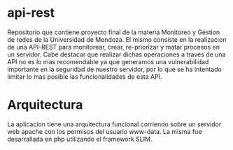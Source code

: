 # api-rest
Repositorio que contiene proyecto final de la materia Monitoreo y Gestion de redes de la Universidad de Mendoza.
El mismo consiste en la realizacion de una API-REST para monitorear, crear, re-priorizar y matar procesos en un servidor. Cabe destacar que realizar dichas operaciones a traves de una API no es lo mas recomendable ya que generamos una vulnerabilidad importante en la seguridad de nuestro servidor, por lo que se ha intentado limitar lo mas posible las funcionalidades de esta API.


# Arquitectura
La aplicacion tiene una arquitectura funcional corriendo sobre un servidor web apache con los permisos del usuario www-data. La misma fue desarrallada en php utilizando el framework SLIM. 
